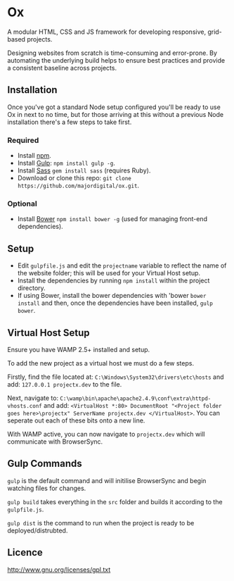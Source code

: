 Ox
===========

A modular HTML, CSS and JS framework for developing responsive, grid-based projects.

Designing websites from scratch is time-consuming and error-prone. By automating the underlying build helps to ensure best practices and provide a consistent baseline across projects.

## Installation

Once you've got a standard Node setup configured you'll be ready to use Ox in next to no time, but for those arriving at this without a previous Node installation there's a few steps to take first.

### Required

* Install [npm](http://blog.npmjs.org/post/85484771375/how-to-install-npm).
* Install [Gulp](http://gulpjs.com/): `npm install gulp -g`.
* Install [Sass](http://sass-lang.com/) `gem install sass` (requires Ruby).
* Download or clone this repo: `git clone https://github.com/majordigital/ox.git`.

### Optional

* Install [Bower]((http://bower.io/)) `npm install bower -g` (used for managing front-end dependencies).

## Setup

* Edit `gulpfile.js` and edit the `projectname` variable to reflect the name of the website folder; this will be used for your Virtual Host setup.
* Install the dependencies by running `npm install` within the project directory.
* If using Bower, install the bower dependencies with 'bower `bower install` and then, once the dependencies have been installed, `gulp bower`.

## Virtual Host Setup

Ensure you have WAMP 2.5+ installed and setup.

To add the new project as a virtual host we must do a few steps.

Firstly, find the file located at: ```C:\Windows\System32\drivers\etc\hosts``` and add: ```127.0.0.1 projectx.dev``` to the file.

Next, navigate to: ```C:\wamp\bin\apache\apache2.4.9\conf\extra\httpd-vhosts.conf``` and add: ```<VirtualHost *:80> DocumentRoot "<Project folder goes here>\projectx" ServerName projectx.dev </VirtualHost>```. You can seperate out each of these bits onto a new line.

With WAMP active, you can now navigate to ```projectx.dev``` which will communicate with BrowserSync.

## Gulp Commands

```gulp``` is the default command and will initilise BrowserSync and begin watching files for changes.

```gulp build``` takes everything in the ```src``` folder and builds it according to the ```gulpfile.js```.

```gulp dist``` is the command to run when the project is ready to be deployed/distrubted.

## Licence

http://www.gnu.org/licenses/gpl.txt
